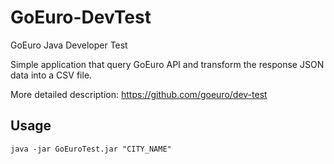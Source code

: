 # GoEuro-DevTest

GoEuro Java Developer Test

Simple application that query GoEuro API and transform the response JSON data into a CSV file.

More detailed description: https://github.com/goeuro/dev-test


Usage
-----

```
java -jar GoEuroTest.jar "CITY_NAME"
```


